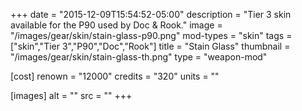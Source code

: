 +++
date = "2015-12-09T15:54:52-05:00"
description = "Tier 3 skin available for the P90 used by Doc & Rook."
image = "/images/gear/skin/stain-glass-p90.png"
mod-types = "skin"
tags = ["skin","Tier 3","P90","Doc","Rook"]
title = "Stain Glass"
thumbnail = "/images/gear/skin/stain-glass-th.png"
type = "weapon-mod"

[cost]
  renown = "12000"
  credits = "320"
  units = ""

[images]
  alt = ""
  src = ""
+++
